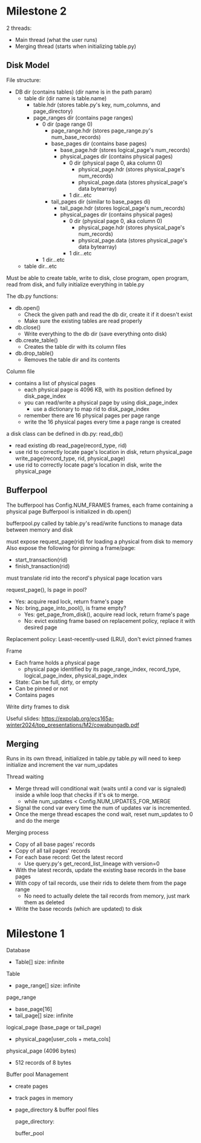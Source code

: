 


# Milestone 2

2 threads:
- Main thread (what the user runs)
- Merging thread (starts when initializing table.py)

## Disk Model
File structure:
- DB dir (contains tables) (dir name is in the path param)
    - table dir (dir name is table.name)
        - table.hdr (stores table.py's key, num_columns, and page_directory)
        - page_ranges dir (contains page ranges)
            - 0 dir (page range 0)
                - page_range.hdr (stores page_range.py's num_base_records)
                - base_pages dir (contains base pages)
                    - base_page.hdr (stores logical_page's num_records)
                    - physical_pages dir (contains physical pages)
                        - 0 dir (physical page 0, aka column 0)
                            - physical_page.hdr (stores physical_page's num_records)
                            - physical_page.data (stores physical_page's data bytearray)
                        - 1 dir...etc
                - tail_pages dir (similar to base_pages di)
                    - tail_page.hdr (stores logical_page's num_records)
                    - physical_pages dir (contains physical pages)
                        - 0 dir (physical page 0, aka column 0)
                            - physical_page.hdr (stores physical_page's num_records)
                            - physical_page.data (stores physical_page's data bytearray)
                        - 1 dir...etc
            - 1 dir...etc
    - table dir...etc

Must be able to create table, write to disk, close program, open program, read from disk, and fully initialize everything in table.py

The db.py functions:
- db.open()
    - Check the given path and read the db dir, create it if it doesn't exist
    - Make sure the existing tables are read properly
- db.close()
    - Write everything to the db dir (save everything onto disk)
- db.create_table()
    - Creates the table dir with its column files
- db.drop_table()
    - Removes the table dir and its contents

Column file
- contains a list of physical pages
    - each physical page is 4096 KB, with its position defined by disk_page_index
    - you can read/write a physical page by using disk_page_index
        - use a dictionary to map rid to disk_page_index
    - remember there are 16 physical pages per page range
    -   write the 16 physical pages every time a page range is created

a disk class can be defined in db.py:
read_db()
- read existing db
read_page(record_type, rid)
- use rid to correctly locate page's location in disk, return physical_page
write_page(record_type, rid, physical_page)
- use rid to correctly locate page's location in disk, write the physical_page


## Bufferpool
The bufferpool has Config.NUM_FRAMES frames, each frame containing a physical page
Bufferpool is initialized in db.open()

bufferpool.py called by table.py's read/write functions to manage data between memory and disk

must expose request_page(rid) for loading a physical from disk to memory
Also expose the following for pinning a frame/page:
- start_transaction(rid)
- finish_transaction(rid)

must translate rid into the record's physical page location vars

request_page(), Is page in pool?
- Yes: acquire read lock, return frame's page
- No: bring_page_into_pool(), is frame empty?
    - Yes: get_page_from_disk(), acquire read lock, return frame's page
    - No: evict existing frame based on replacement policy, replace it with desired page

Replacement policy: Least-recently-used (LRU), don't evict pinned frames

Frame
- Each frame holds a physical page
    - physical page identified by its page_range_index, record_type, logical_page_index, physical_page_index
- State: Can be full, dirty, or empty
- Can be pinned or not
- Contains pages

Write dirty frames to disk

Useful slides: https://expolab.org/ecs165a-winter2024/top_presentations/M2/cowabungadb.pdf


## Merging
Runs in its own thread, initialized in table.py
table.py will need to keep initialize and increment the var num_updates

Thread waiting
- Merge thread will conditional wait (waits until a cond var is signaled) inside a while loop that checks if it's ok to merge.
    - while num_updates < Config.NUM_UPDATES_FOR_MERGE
- Signal the cond var every time the num of updates var is incremented.
- Once the merge thread escapes the cond wait, reset num_updates to 0 and do the merge

Merging process
- Copy of all base pages' records
- Copy of all tail pages' records
- For each base record: Get the latest record
    - Use query.py's get_record_list_lineage with version=0
- With the latest records, update the existing base records in the base pages
- With copy of tail records, use their rids to delete them from the page range
    - No need to actually delete the tail records from memory, just mark them as deleted
- Write the base records (which are updated) to disk








# Milestone 1

Database
- Table[] size: infinite

Table
- page_range[] size: infinite

page_range
- base_page[16]
- tail_page[] size: infinite

logical_page (base_page or tail_page)
- physical_page[user_cols + meta_cols]

physical_page (4096 bytes)
- 512 records of 8 bytes

Buffer pool Management
- create pages 
- track pages in memory

- page_directory & buffer pool files 

    page_directory: 

    buffer_pool

